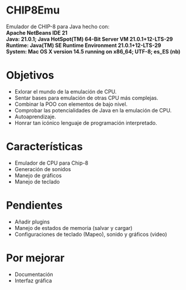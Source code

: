 # CHIP8Emu
Emulador de CHIP-8 para Java hecho con: <br><b>Apache NetBeans IDE 21
<br>Java: 21.0.1; Java HotSpot(TM) 64-Bit Server VM 21.0.1+12-LTS-29
<br>Runtime: Java(TM) SE Runtime Environment 21.0.1+12-LTS-29
<br>System: Mac OS X version 14.5 running on x86_64; UTF-8; es_ES (nb)</b></br>

# Objetivos
- Exlorar el mundo de la emulación de CPU.
- Sentar bases para emulación de otras CPU más complejas.
- Combinar la POO con elementos de bajo nivel.
- Comprobar las potencialidades de Java en la emulación de CPU.
- Autoaprendizaje.
- Honrar tan icónico lenguaje de programación interpretado.

# Características 
- Emulador de CPU para Chip-8
- Generación de sonidos
- Manejo de gráficos
- Manejo de teclado

# Pendientes
- Añadir plugins
- Manejo de estados de memoria (salvar y cargar)
- Configuraciones de teclado (Mapeo), sonido y gráficos (video)

# Por mejorar
- Documentación
- Interfaz gráfica
  
